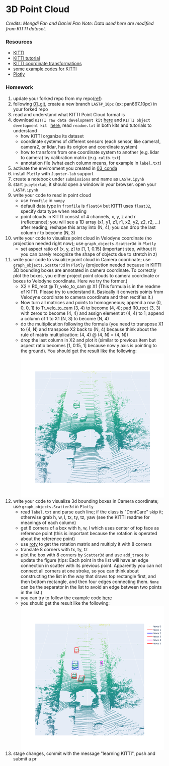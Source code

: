 # 3D Point Cloud
*Credits: Mengdi Fan and Daniel Pan*
*Note: Data used here are modified from KITTI dataset.*

### Resources
 - [KITTI](https://www.cvlibs.net/datasets/KITTI/eval_object.php?obj_benchmark=3d)
 - [KITTI tutorial](https://github.com/dtczhl/dtc-KITTI-For-Beginners/tree/ca140be438371cee224057fd9e9632d3c9b46b14)
 - [KITTI coordinate transformations](https://towardsdatascience.com/KITTI-coordinate-transformations-125094cd42fb)
 - [some example codes for KITTI](https://github.com/kuixu/kitti_object_vis)
 - [Plotly](https://plotly.com/python/)

### Homework
 1. update your forked repo from my repo([ref](https://docs.github.com/en/pull-requests/collaborating-with-pull-requests/working-with-forks/syncing-a-fork))
 1. following [01_git](../01_git/), create a new branch `LAST#_10pc` (ex: pan667_10pc) in your forked repo
 1. read and understand what KITTI Point Cloud format is
 1. download `KITTI raw data development kit` [here](https://www.cvlibs.net/datasets/KITTI/raw_data.php) and `KITTI object development kit ` [here](https://www.cvlibs.net/datasets/KITTI/eval_object.php?obj_benchmark=3d), read `readme.txt` in both kits and tutorials to understand 
    - how KITTI organize its dataset
    - coordinate systems of different sensors (each sensor, like camera1, camera2, or lidar, has its origion and coordinate system)
    - how to transform from one coordinate system to another (e.g. lidar to camera) by calibration matrix (e.g. `calib.txt`)
    - annotation file (what each column means, for example in `label.txt`)
 1. activate the environment you created in [03_conda](../03_conda/)
 1. install `Plotly` with `Jupyter-lab` support
 1. create a notebook under `submissions` and name as `LAST#.ipynb`
 1. start `jupyterlab`, it should open a window in your browser. open your `LAST#.ipynb`
 1. write your code to read in point cloud
    - use `fromfile` in `numpy`
    - default data type in `fromfile` is `float64` but KITTI uses `float32`, specify data type when reading
    - point clouds in KITTI consist of 4 channels, x, y, z and r (reflectance); you will see a 1D array (x1, y1, z1, r1, x2, y2, z2, r2, ...) after reading; reshape this array into (N, 4); you can drop the last column r to become (N, 3)
 1. write your code to visualize point cloud in Velodyne coordinate (no projection needed right now); use `graph_objects.Scatter3d` in `Plotly`
    - set aspect ratio of [x, y, z] to [1, 1, 0.15] (important step, without it you can barely recognize the shape of objects due to stretch in z)
 1. write your code to visualize point cloud in Camera coordinate; use `graph_objects.Scatter3d` in `Plotly` (projection needed because in KITTI 3D bounding boxes are annotated in camera coordinate. To correctly plot the boxes, you either project point clouds to camera coordinate or boxes to Velodyne coordinate. Here we try the former.)
    - X2 = R0_rect @ Tr_velo_to_cam @ X1 (This formula is in the readme of KITTI. Please try to understand it. Basically it converts points from Velodyne coordinate to camera coordinate and then rectifies it.)
    - Now turn all matrices and points to homogeneous; append a row (0, 0, 0, 1) to Tr_velo_to_cam (3, 4) to become (4, 4); pad R0_rect (3, 3) with zeros to become (4, 4) and assign element at (4, 4) to 1; append a column of 1 to X1 (N, 3) to become (N, 4)
    - do the multiplication following the formula (you need to transpose X1 to (4, N) and transpose X2 back to (N, 4) because think about the rule of matrix multiplication: (4, 4) @ (4, N) = (4, N))
    - drop the last column in X2 and plot it (similar to previous item but aspect ratio becomes [1, 0.15, 1] because now y axis is pointing to the ground). You should get the result like the following:
    ![demo1.jpg](p1.png)
 1. write your code to visualize 3d bounding boxes in Camera coordinate; use `graph_objects.Scatter3d` in `Plotly`
    - read `label.txt` and parse each line; if the class is "DontCare" skip it; otherwise grab h, w, l, tx, ty, tz, yaw (see the KITTI readme for meanings of each column)
    - get 8 corners of a box with h, w, l which uses center of top face as reference point (this is important because the rotation is operated about the reference point)
    - use [roty](https://github.com/kuixu/kitti_object_vis/blob/master/kitti_util.py#L343) to get the rotation matrix and multiply it with 8 corners
    - translate 8 corners with tx, ty, tz
    - plot the box with 8 corners by `Scatter3d` and use `add_trace` to update the figure (tips: Each point in the list will have an edge connection in scatter with its previous point. Apparently you can not connect all corners at one stroke, so you can think about constructing the list in the way that draws top rectangle first, and then bottom rectangle, and then four edges connecting them. `None` can be the separator in the list to avoid an edge between two points in the list.)
    - you can try to follow the example code [here](https://github.com/kuixu/kitti_object_vis/blob/master/kitti_util.py#L601)
    - you should get the result like the following:
    ![demo2.jpg](p2.png)
 1. stage changes, commit with the message "learning KITTI", push and submit a pr
